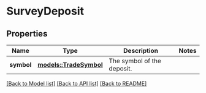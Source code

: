 # SurveyDeposit

## Properties

Name | Type | Description | Notes
------------ | ------------- | ------------- | -------------
**symbol** | [**models::TradeSymbol**](TradeSymbol.md) | The symbol of the deposit. | 

[[Back to Model list]](../README.md#documentation-for-models) [[Back to API list]](../README.md#documentation-for-api-endpoints) [[Back to README]](../README.md)


